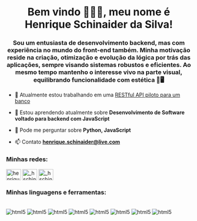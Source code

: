 <h1 align="center">Bem vindo 👨🏻‍💻, meu nome é Henrique Schinaider da Silva!</h1>
<h3 align="center">Sou um entusiasta de desenvolvimento backend, mas com experiência no mundo do front-end também. Minha motivação reside na criação, otimização e evolução da lógica por trás das aplicações, sempre visando sistemas robustos e eficientes. Ao mesmo tempo mantenho o interesse vivo na parte visual, equilibrando funcionalidade com estética 🧠🖥️</h3>

- 🔭 Atualmente estou trabalhando em uma [RESTful API piloto para um banco](git@github.com:henrique-sch/desafio-backend-m02-b2b-t06.git)

- 🌱 Estou aprendendo atualmente sobre **Desenvolvimento de Software voltado para backend com JavaScript**

- 💬 Pode me perguntar sobre **Python, JavaScript**

- 📫 Contato **henrique.schinaider@live.com**

<h3 align="left">Minhas redes:</h3>
<p align="left">
<a href="https://linkedin.com/in/henrique schinaider" target="blank"><img align="center" src="https://raw.githubusercontent.com/rahuldkjain/github-profile-readme-generator/master/src/images/icons/Social/linked-in-alt.svg" alt="henrique schinaider" height="30" width="40" /></a>
<a href="https://instagram.com/_hschinaider" target="blank"><img align="center" src="https://raw.githubusercontent.com/rahuldkjain/github-profile-readme-generator/master/src/images/icons/Social/instagram.svg" alt="_hschinaider" height="30" width="40" /></a>
<a href="https://lattes.cnpq.br/4197384364512595" target="blank"><img align="center" src="https://cloud.githubusercontent.com/assets/829487/19294883/ecba2708-9006-11e6-86c7-b467305cc88b.png" alt="_hschinaider" height="30" width="40" /></a>
</p>

<h3 align="left">Minhas linguagens e ferramentas:</h3>
<div style="display: inline_block"><br/>
    <img align="center" alt="html5" src="https://img.shields.io/badge/JavaScript-F7DF1E?style=for-the-badge&logo=javascript&logoColor=black" />
    <img align="center" alt="html5" src="https://img.shields.io/badge/Node.js-43853D?style=for-the-badge&logo=node.js&logoColor=white" />
    <img align="center" alt="html5" src="https://img.shields.io/badge/Express.js-404D59?style=for-the-badge" />
    <img align="center" alt="html5" src="https://img.shields.io/badge/Python-14354C?style=for-the-badge&logo=python&logoColor=white" />
    <img align="center" alt="html5" src="https://img.shields.io/badge/GIT-E44C30?style=for-the-badge&logo=git&logoColor=white" />
    <img align="center" alt="html5" src="https://img.shields.io/badge/GitHub-100000?style=for-the-badge&logo=github&logoColor=white" />
    <img align="center" alt="html5" src="https://img.shields.io/badge/Linux-FCC624?style=for-the-badge&logo=linux&logoColor=black" />
    <img align="center" alt="html5" src="https://img.shields.io/badge/Windows-0078D6?style=for-the-badge&logo=windows&logoColor=white" />
</div>
